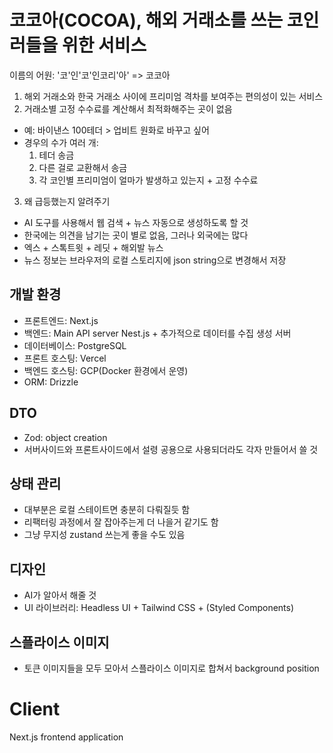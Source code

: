 # 코코아(COCOA), 해외 거래소를 쓰는 코인러들을 위한 서비스

이름의 어원: '코'인'코'인코리'아' => 코코아

1. 해외 거래소와 한국 거래소 사이에 프리미엄 격차를 보여주는 편의성이 있는 서비스
2. 거래소별 고정 수수료를 계산해서 최적화해주는 곳이 없음
  - 예: 바이낸스 100테더 > 업비트 원화로 바꾸고 싶어
  - 경우의 수가 여러 개: 
    1) 테더 송금
    2) 다른 걸로 교환해서 송금
    3) 각 코인별 프리미엄이 얼마가 발생하고 있는지 + 고정 수수료
3. 왜 급등했는지 알려주기
  - AI 도구를 사용해서 웹 검색 + 뉴스 자동으로 생성하도록 할 것
  - 한국에는 의견을 남기는 곳이 별로 없음, 그러나 외국에는 많다
  - 엑스 + 스톡트윗 + 레딧 + 해외발 뉴스
  - 뉴스 정보는 브라우저의 로컬 스토리지에 json string으로 변경해서 저장

## 개발 환경
  - 프론트엔드: Next.js
  - 백엔드: Main API server Nest.js + 추가적으로 데이터를 수집 생성 서버
  - 데이터베이스: PostgreSQL
  - 프론트 호스팅: Vercel
  - 백엔드 호스팅: GCP(Docker 환경에서 운영)
  - ORM: Drizzle

## DTO
  - Zod: object creation
  - 서버사이드와 프론트사이드에서 설령 공용으로 사용되더라도 각자 만들어서 쓸 것

## 상태 관리
  - 대부분은 로컬 스테이트면 충분히 다뤄질듯 함
  - 리팩터링 과정에서 잘 잡아주는게 더 나을거 같기도 함
  - 그냥 무지성 zustand 쓰는게 좋을 수도 있음

## 디자인
  - AI가 알아서 해줄 것
  - UI 라이브러리: Headless UI + Tailwind CSS + (Styled Components)

## 스플라이스 이미지
  - 토큰 이미지들을 모두 모아서 스플라이스 이미지로 합쳐서 background position

# Client

Next.js frontend application